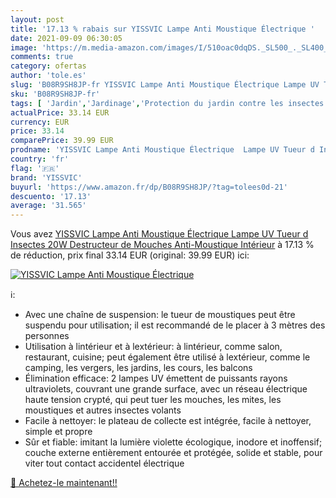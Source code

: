 ```yaml
---
layout: post
title: '17.13 % rabais sur YISSVIC Lampe Anti Moustique Électrique '
date: 2021-09-09 06:30:05
image: 'https://m.media-amazon.com/images/I/510oac0dqDS._SL500_._SL400_.jpg'
comments: true
category: ofertas
author: 'tole.es'
slug: 'B08R9SH8JP-fr YISSVIC Lampe Anti Moustique Électrique Lampe UV Tueur d...'
sku: 'B08R9SH8JP-fr'
tags: [ 'Jardin','Jardinage','Protection du jardin contre les insectes','Protection et anti-nuisibles pour jardin','Répulsifs à mouches','yissvic', ]
actualPrice: 33.14 EUR
currency: EUR
price: 33.14
comparePrice: 39.99 EUR
prodname: 'YISSVIC Lampe Anti Moustique Électrique  Lampe UV Tueur d Insectes 20W Destructeur de Mouches Anti-Moustique Intérieur'
country: 'fr'
flag: '🇫🇷'
brand: 'YISSVIC'
buyurl: 'https://www.amazon.fr/dp/B08R9SH8JP/?tag=tolees0d-21'
descuento: '17.13'
average: '31.565'
---
```


Vous avez [YISSVIC Lampe Anti Moustique Électrique  Lampe UV Tueur d Insectes 20W Destructeur de Mouches Anti-Moustique Intérieur](https://www.amazon.fr/dp/B08R9SH8JP/?tag=tolees0d-21)  à  17.13 % de réduction, prix final  33.14 EUR (original: 39.99 EUR) ici:

[![YISSVIC Lampe Anti Moustique Électrique ](https://m.media-amazon.com/images/I/510oac0dqDS._SL500_._SL400_.jpg)](https://www.amazon.fr/dp/B08R9SH8JP/?tag=tolees0d-21)

ℹ️:

- Avec une chaîne de suspension: le tueur de moustiques peut être suspendu pour utilisation; il est recommandé de le placer à 3 mètres des personnes
- Utilisation à lintérieur et à lextérieur: à lintérieur, comme salon, restaurant, cuisine; peut également être utilisé à lextérieur, comme le camping, les vergers, les jardins, les cours, les balcons
- Élimination efficace: 2 lampes UV émettent de puissants rayons ultraviolets, couvrant une grande surface, avec un réseau électrique haute tension crypté, qui peut tuer les mouches, les mites, les moustiques et autres insectes volants
- Facile à nettoyer: le plateau de collecte est intégrée, facile à nettoyer, simple et propre
- Sûr et fiable: imitant la lumière violette écologique, inodore et inoffensif; couche externe entièrement entourée et protégée, solide et stable, pour viter tout contact accidentel électrique

[🛒 Achetez-le maintenant!!](https://www.amazon.fr/dp/B08R9SH8JP/?tag=tolees0d-21)
